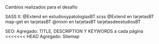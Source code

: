 Cambios realizados para el desafio

SASS II:
@Extend en estudiosypatologiasBT.scss
@Extend en tarjetasBT
map-get en tarjetasBT
@mixin en tarjetasBT tarjetasdeestudiosBT

SEO:
Agregado: TITLE, DESCRIPTION Y KEYWORDS a cada página
<<<<<<< HEAD
Agregado: Sitemap
